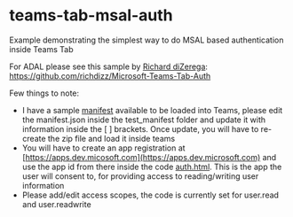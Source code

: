 # teams-tab-msal-auth
Example demonstrating the simplest way to do MSAL based authentication inside Teams Tab

For ADAL please see this sample by [Richard diZerega](https://github.com/richdizz): https://github.com/richdizz/Microsoft-Teams-Tab-Auth

Few things to note:

- I have a sample [manifest](https://github.com/paragppp/teams-tab-msal-auth/tree/master/manifest) available to be loaded into Teams, please edit the manifest.json inside the test_manifest folder and update it with information inside the [ ] brackets. Once update, you will have to re-create the zip file and load it inside teams
- You will have to create an app registration at [https://apps.dev.micosoft.com](https://apps.dev.microsoft.com) and use the app id from there inside the code [auth.html](https://github.com/paragppp/teams-tab-msal-auth/blob/master/msalAuth/auth.html). This is the app the user will consent to, for providing access to reading/writing user information
- Please add/edit access scopes, the code is currently set for user.read and user.readwrite
